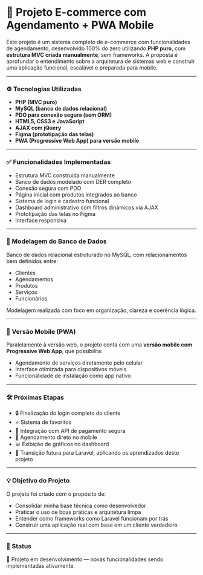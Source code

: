 # 🛒 Projeto E-commerce com Agendamento + PWA Mobile

Este projeto é um sistema completo de e-commerce com funcionalidades de agendamento, desenvolvido 100% do zero utilizando **PHP puro**, com **estrutura MVC criada manualmente**, sem frameworks. A proposta é aprofundar o entendimento sobre a arquitetura de sistemas web e construir uma aplicação funcional, escalável e preparada para mobile.

---

<h3>⚙️ Tecnologias Utilizadas</h3>

- **PHP (MVC puro)**  
- **MySQL (banco de dados relacional)**  
- **PDO para conexão segura (sem ORM)**  
- **HTML5, CSS3 e JavaScript**  
- **AJAX com jQuery**  
- **Figma (prototipação das telas)**  
- **PWA (Progressive Web App) para versão mobile**

---

<h3>✅ Funcionalidades Implementadas</h3>

- Estrutura MVC construída manualmente
- Banco de dados modelado com DER completo
- Conexão segura com PDO
- Página inicial com produtos integrados ao banco
- Sistema de login e cadastro funcional
- Dashboard administrativo com filtros dinâmicos via AJAX
- Prototipação das telas no Figma
- Interface responsiva

---

<h3>🧠 Modelagem do Banco de Dados</h3>

Banco de dados relacional estruturado no MySQL, com relacionamentos bem definidos entre:

- Clientes  
- Agendamentos  
- Produtos  
- Serviços  
- Funcionários

Modelagem realizada com foco em organização, clareza e coerência lógica.

---

<h3>📱 Versão Mobile (PWA)</h3>

Paralelamente à versão web, o projeto conta com uma **versão mobile com Progressive Web App**, que possibilita:

- Agendamento de serviços diretamente pelo celular
- Interface otimizada para dispositivos móveis
- Funcionalidade de instalação como app nativo

---

<h3>🛠️ Próximas Etapas</h3>

- 🔒 Finalização do login completo do cliente  
- ⭐ Sistema de favoritos  
- 🛒 Integração com API de pagamento segura  
- 📅 Agendamento direto no mobile  
- 📊 Exibição de gráficos no dashboard  
- 🚀 Transição futura para Laravel, aplicando os aprendizados deste projeto

---

<h3>💡 Objetivo do Projeto</h3>

O projeto foi criado com o propósito de:

- Consolidar minha base técnica como desenvolvedor
- Praticar o uso de boas práticas e arquitetura limpa
- Entender como frameworks como Laravel funcionam por trás
- Construir uma aplicação real com base em um cliente verdadeiro

---

<h3>📌 Status</h3>

🚧 Projeto em desenvolvimento — novas funcionalidades sendo implementadas ativamente.



